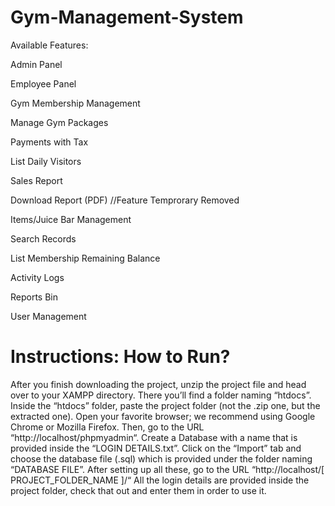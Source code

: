 # Gym-Management-System

Available Features:

Admin Panel

Employee Panel

Gym Membership Management

Manage Gym Packages

Payments with Tax

List Daily Visitors

Sales Report

Download Report (PDF) //Feature Temprorary Removed

Items/Juice Bar Management

Search Records

List Membership Remaining Balance

Activity Logs

Reports Bin

User Management

# Instructions: How to Run?

After you finish downloading the project, unzip the project file and head over to your XAMPP directory.
There you’ll find a folder naming “htdocs”.
Inside the “htdocs” folder, paste the project folder (not the .zip one, but the extracted one).
Open your favorite browser; we recommend using Google Chrome or Mozilla Firefox.
Then, go to the URL “http://localhost/phpmyadmin“.
Create a Database with a name that is provided inside the “LOGIN DETAILS.txt”.
Click on the “Import” tab and choose the database file (.sql) which is provided under the folder naming “DATABASE FILE”.
After setting up all these, go to the URL “http://localhost/[ PROJECT_FOLDER_NAME ]/“
All the login details are provided inside the project folder, check that out and enter them in order to use it.






